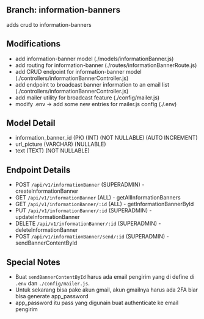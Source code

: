 
## Branch: information-banners
adds crud to information-banners

## Modifications
- add information-banner model (./models/informationBanner.js)
- add routing for information-banner (./routes/informationBannerRoute.js)
- add CRUD endpoint for information-banner model (./controllers/informationBannerController.js)
- add endpoint to broadcast banner information to an email list (./controllers/informationBannerController.js)
- add mailer utility for broadcast feature (./config/mailer.js)
- modify .env -> add some new entries for mailer.js config (./.env)

## Model Detail
- information_banner_id (PK) (INT) (NOT NULLABLE) (AUTO INCREMENT)
- url_picture (VARCHAR) (NULLABLE)
- text (TEXT) (NOT NULLABLE)

## Endpoint Details
- POST `/api/v1/informationBanner` (SUPERADMIN) - createInformationBanner
- GET `/api/v1/informationBanner` (ALL) - getAllInformationBanners
- GET `/api/v1/informationBanner/:id` (ALL) - getInformationBannerById
- PUT `/api/v1/informationBanner/:id` (SUPERADMIN) - updateInformationBanner
- DELETE `/api/v1/informationBanner/:id` (SUPERADMIN) - deleteInformationBanner
- POST `/api/v1/informationBanner/send/:id` (SUPERADMIN) - sendBannerContentById

## Special Notes
- Buat `sendBannerContentById` harus ada email pengirim yang di define di `.env` dan `./config/mailer.js`. 
- Untuk sekarang bisa pake akun gmail, akun gmailnya harus ada 2FA biar bisa generate app_password
- app_password itu pass yang digunain buat authenticate ke email pengirim
